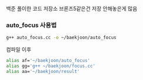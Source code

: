 백준 풀이한 코드 저장소
브론즈5같은건 저장 안해놓은게 많음

### auto_focus 사용법
```bash
g++ auto_focus.cc -o ~/baekjoon/auto_focus
```
컴파일 이후
```bash
alias af='~/baekjoon/auto_focus'
alias gg='g++ ~/baekjoon/focus.cc'
alias aa='~/baekjoon/result'